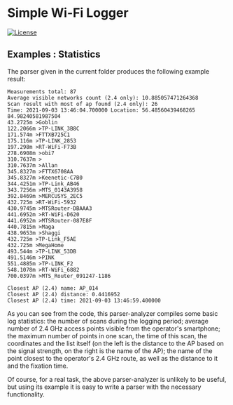 # Simple Wi-Fi Logger
[![License](https://img.shields.io/badge/LICENSE-GPL%20v3.0-green?style=flat-square)](/LICENSE) 

## Examples : Statistics
The parser given in the current folder produces the following example result:

```
Measurements total: 87
Average visible networks count (2.4 only): 10.885057471264368
Scan result with most of ap found (2.4 only): 26
Time: 2021-09-03 13:46:04.700000 Location: 56.48560439468265 84.98240581987504
43.2725m >Goblin
122.2066m >TP-LINK_3B8C
171.574m >FTTXB725C1
175.116m >TP-LINK_2853
197.298m >RT-WiFi-F73B
278.6908m >obi7
310.7637m >
310.7637m >Allan
345.8327m >FTTX6708AA
345.8327m >Keenetic-C7B0
344.4251m >TP-Link_AB46
343.7256m >MTS_0143A3958
392.8469m >MERCUSYS_2EC5
432.725m >RT-WiFi-5932
430.9745m >MTSRouter-DBAAA3
441.6952m >RT-WiFi-D620
441.6952m >MTSRouter-087E8F
440.7815m >Maga
438.9653m >Shaggi
432.725m >TP-Link_F5AE
432.725m >MegaHome
493.544m >TP-LINK_53DB
491.5146m >PINK
551.4885m >TP-LINK_F2
548.1078m >RT-WiFi_6882
700.0397m >MTS_Router_091247-1186

Closest AP (2.4) name: AP_014
Closest AP (2.4) distance: 0.4416952
Closest AP (2.4) time: 2021-09-03 13:46:59.400000
```

As you can see from the code, this parser-analyzer compiles some basic log statistics: the number of scans during the logging period;
average number of 2.4 GHz access points visible from the operator's smartphone; the maximum number of points in one scan, the time of this scan, the coordinates and the list itself (on the left is the distance to the AP based on the signal strength, on the right is the name of the AP);
the name of the point closest to the operator's 2.4 GHz route, as well as the distance to it and the fixation time.

Of course, for a real task, the above parser-analyzer is unlikely to be useful, but using its example it is easy to write a parser with the necessary functionality.